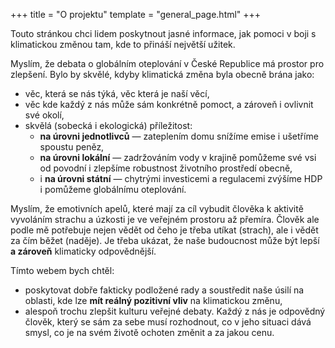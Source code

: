 +++
title = "O projektu"
template = "general_page.html"
+++

Touto stránkou chci lidem poskytnout jasné informace, jak pomoci v boji s klimatickou
změnou tam, kde to přináší největší užitek.  

Myslím, že debata o globálním oteplování v České Republice má prostor pro
zlepšení. Bylo by skvělé, kdyby klimatická změna byla obecně brána jako:
- věc, která se nás týká, věc která je naší věcí,
- věc kde každý z nás může sám konkrétně pomoct, a zároveň i ovlivnit své okolí,
- skvělá (sobecká i ekologická) příležitost:
	- **na úrovni jednotlivců** &mdash; zateplením domu snížíme emise
	i ušetříme spoustu peněz,
	- **na úrovni lokální** &mdash; zadržováním vody v krajině pomůžeme své vsi od povodní
	i zlepšíme robustnost životního prostředí obecně,
	- i **na úrovni státní** &mdash; chytrými investicemi a regulacemi zvýšíme HDP
	i pomůžeme globálnímu oteplování.

Myslím, že emotivních apelů, které mají za cíl vybudit člověka 
k aktivitě vyvoláním strachu a úzkosti je ve veřejném prostoru až přemíra.
Člověk ale podle mě potřebuje nejen vědět od čeho je třeba utíkat (strach), ale
i vědět za čím běžet (naděje). Je třeba ukázat, že naše budoucnost může být lepší
**a zároveň** klimaticky odpovědnější.

Tímto webem bych chtěl:
- poskytovat dobře fakticky podložené rady a soustředit naše úsilí na oblasti, kde
	lze **mít reálný pozitivní vliv** na klimatickou změnu,
- alespoň trochu zlepšit kulturu veřejné debaty. Každý z nás je odpovědný člověk,
	který se sám za sebe musí rozhodnout, co v jeho situaci dává smysl, co je na svém
	životě ochoten změnit a za jakou cenu.

